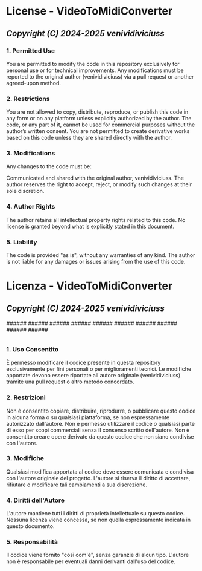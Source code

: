 # License - VideoToMidiConverter
## *Copyright (C) 2024-2025 venividiviciuss*

### 1. Permitted Use
You are permitted to modify the code in this repository exclusively for personal use or for technical improvements. Any modifications must be reported to the original author (venividiviciuss) via a pull request or another agreed-upon method.

### 2. Restrictions
You are not allowed to copy, distribute, reproduce, or publish this code in any form or on any platform unless explicitly authorized by the author.
The code, or any part of it, cannot be used for commercial purposes without the author’s written consent.
You are not permitted to create derivative works based on this code unless they are shared directly with the author.

### 3. Modifications
Any changes to the code must be:

Communicated and shared with the original author, venividiviciuss.
The author reserves the right to accept, reject, or modify such changes at their sole discretion.

### 4. Author Rights
The author retains all intellectual property rights related to this code. No license is granted beyond what is explicitly stated in this document.

### 5. Liability
The code is provided "as is", without any warranties of any kind. The author is not liable for any damages or issues arising from the use of this code.

# Licenza - VideoToMidiConverter
## *Copyright (C) 2024-2025 venividiviciuss*

###### ###### ###### ###### ###### ###### ###### ###### ###### ###### ###### ###### 

### 1. Uso Consentito
È permesso modificare il codice presente in questa repository esclusivamente per fini personali o per miglioramenti tecnici. Le modifiche apportate devono essere riportate all'autore originale (venividiviciuss) tramite una pull request o altro metodo concordato.

### 2. Restrizioni
Non è consentito copiare, distribuire, riprodurre, o pubblicare questo codice in alcuna forma o su qualsiasi piattaforma, se non espressamente autorizzato dall'autore.
Non è permesso utilizzare il codice o qualsiasi parte di esso per scopi commerciali senza il consenso scritto dell'autore.
Non è consentito creare opere derivate da questo codice che non siano condivise con l'autore.

### 3. Modifiche
Qualsiasi modifica apportata al codice deve essere comunicata e condivisa con l'autore originale del progetto. L'autore si riserva il diritto di accettare, rifiutare o modificare tali cambiamenti a sua discrezione.

### 4. Diritti dell'Autore
L'autore mantiene tutti i diritti di proprietà intellettuale su questo codice. Nessuna licenza viene concessa, se non quella espressamente indicata in questo documento.

### 5. Responsabilità
Il codice viene fornito "così com'è", senza garanzie di alcun tipo. L'autore non è responsabile per eventuali danni derivanti dall'uso del codice.
